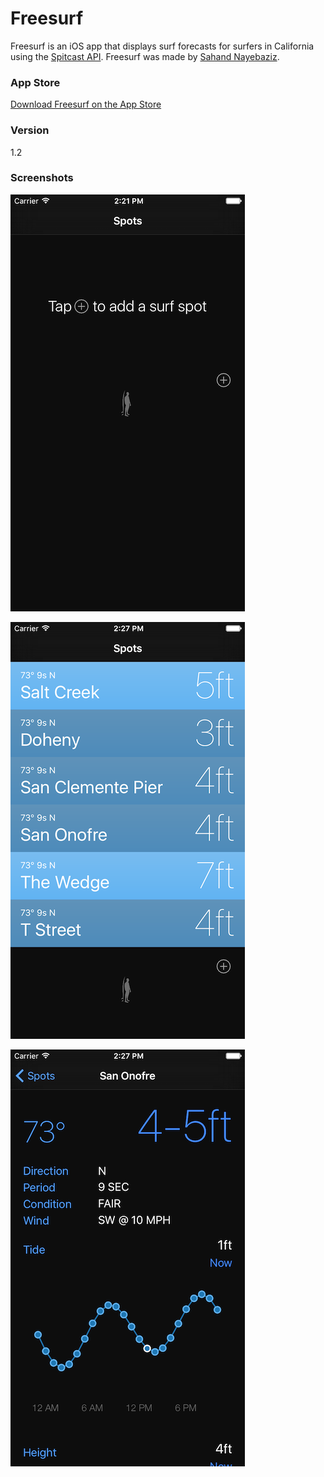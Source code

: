 # Freesurf

Freesurf is an iOS app that displays surf forecasts for surfers in California using the [Spitcast API]. Freesurf was made by [Sahand Nayebaziz].

### App Store

[Download Freesurf on the App Store]

### Version
1.2

### Screenshots
![Empty view](screenshot1.png?raw=true "Empty View")

![Spots view](screenshot2.png?raw=true "Spots View")

![Detail view](screenshot3.png?raw=true "Detail View")


[Spitcast API]:http://spitcast.com/
[Sahand Nayebaziz]:http://sahand.me/
[Download Freesurf on the App Store]:https://itunes.apple.com/us/app/freesurf/id921063438?mt=8
